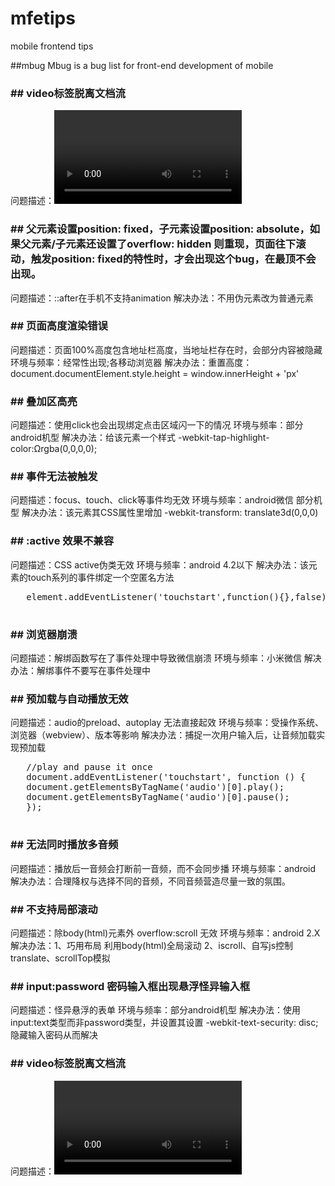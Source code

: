mfetips
=======

mobile frontend tips


##mbug 
Mbug is a bug list for front-end development of mobile

### ## video标签脱离文档流

   问题描述：<video>标签的父元素(祖辈元素)设置transform样式后，<video>标签会脱离文档流
   测试环境：部分android机型
   解决办法：不使用transform属性。translate用top、margin等属性替代
   
### ## 父元素设置position: fixed，子元素设置position: absolute，如果父元素/子元素还设置了overflow: hidden 则重现，页面往下滚动，触发position: fixed的特性时，才会出现这个bug，在最顶不会出现。

   问题描述：::after在手机不支持animation
   解决办法：不用伪元素改为普通元素
   
### ## 页面高度渲染错误

   问题描述：页面100%高度包含地址栏高度，当地址栏存在时，会部分内容被隐藏
 环境与频率：经常性出现;各移动浏览器
   解决办法：重置<html>高度：document.documentElement.style.height = window.innerHeight + 'px'
 
### ## 叠加区高亮

   问题描述：使用click也会出现绑定点击区域闪一下的情况
 环境与频率：部分android机型
   解决办法：给该元素一个样式 -webkit-tap-highlight-color:Ωrgba(0,0,0,0);
   
### ## 事件无法被触发

   问题描述：focus、touch、click等事件均无效
 环境与频率：android微信 部分机型
   解决办法：该元素其CSS属性里增加 -webkit-transform: translate3d(0,0,0) 
   
### ## :active 效果不兼容

   问题描述：CSS active伪类无效
 环境与频率：android 4.2以下
   解决办法：该元素的touch系列的事件绑定一个空匿名方法
   <pre>
   element.addEventListener('touchstart',function(){},false);
   </pre>
   
### ## 浏览器崩溃

   问题描述：解绑函数写在了事件处理中导致微信崩溃
 环境与频率：小米微信
   解决办法：解绑事件不要写在事件处理中

### ## 预加载与自动播放无效

   问题描述：audio的preload、autoplay 无法直接起效
 环境与频率：受操作系统、浏览器（webview）、版本等影响
   解决办法：捕捉一次用户输入后，让音频加载实现预加载
   <pre>
   //play and pause it once
   document.addEventListener('touchstart', function () {
   document.getElementsByTagName('audio')[0].play();
   document.getElementsByTagName('audio')[0].pause();
   });
   </pre>

### ## 无法同时播放多音频

   问题描述：播放后一音频会打断前一音频，而不会同步播
 环境与频率：android
   解决办法：合理降权与选择不同的音频，不同音频营造尽量一致的氛围。

### ## 不支持局部滚动

   问题描述：除body(html)元素外 overflow:scroll 无效
 环境与频率：android 2.X
   解决办法：1、巧用布局 利用body(html)全局滚动
             2、iscroll、自写js控制translate、scrollTop模拟

### ## input:password 密码输入框出现悬浮怪异输入框

   问题描述：怪异悬浮的表单
 环境与频率：部分android机型
   解决办法：使用input:text类型而非password类型，并设置其设置 -webkit-text-security: disc; 隐藏输入密码从而解决

### ## video标签脱离文档流

   问题描述：<video>标签的父元素(祖辈元素)设置transform样式后，<video>标签会脱离文档流
   测试环境：部分android机型
   解决办法：不使用transform属性。translate用top、margin等属性替代
